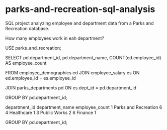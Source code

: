 # parks-and-recreation-sql-analysis
SQL project analyzing employee and department data from a Parks and Recreation database.

How many employees work in eah department?

USE parks_and_recreation;

SELECT pd.department_id,
       pd.department_name,
        COUNT(ed.employee_id) AS employee_count

       
FROM employee_demographics ed
JOIN employee_salary es
      ON ed.employee_id = es.employee_id

JOIN parks_departments pd
      ON es.dept_id = pd.department_id

 GROUP BY pd.department_id;


department_id	department_name	employee_count
1	    Parks and Recreation	   6
4	    Healthcare	           1
3	    Public Works	           2
6	     Finance	                  1

      
 
 GROUP BY pd.department_id;

 
